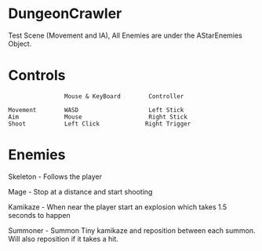# DungeonCrawler

Test Scene (Movement and IA), All Enemies are under the AStarEnemies Object.

# Controls
                    Mouse & KeyBoard        Controller
    
    Movement        WASD                    Left Stick
    Aim             Mouse                   Right Stick
    Shoot           Left Click             Right Trigger


# Enemies

Skeleton - Follows the player

Mage - Stop at a distance and start shooting 

Kamikaze - When near the player start an explosion which takes 1.5 seconds to happen 

Summoner - Summon Tiny kamikaze and reposition between each summon. Will also reposition if it takes a hit. 
